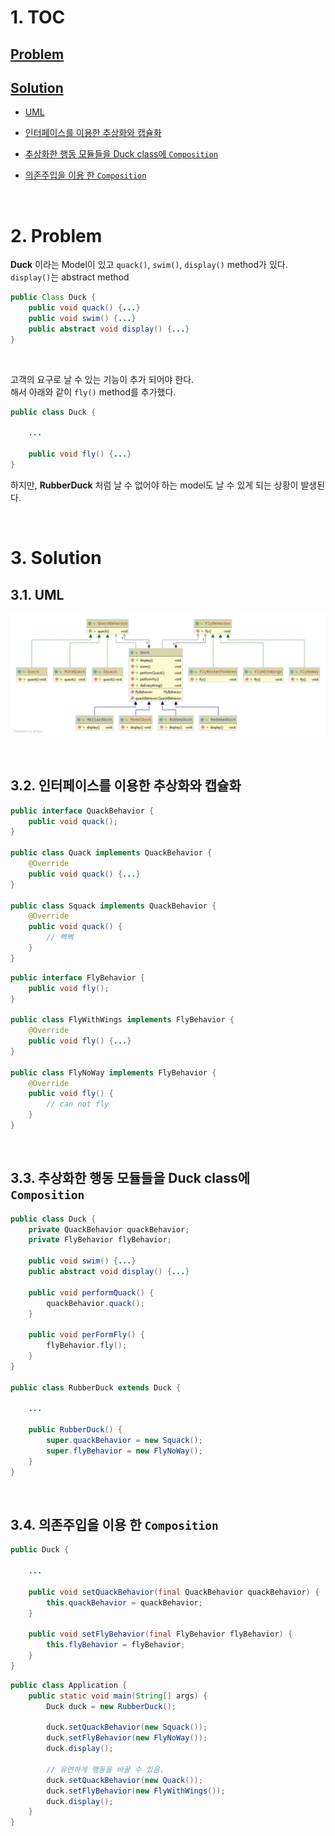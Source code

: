 # 1. TOC

## [Problem](#problem)

## [Solution](#solution)

* [UML](#uml)

* [인터페이스를 이용한 추상화와 캡슐화](#인터페이스를-이용한-추상화와-캡슐화)

* [추상화한 행동 모듈들을 Duck class에 `Composition`](#추상화한-행동-모듈들을-duck-class에-composition)

* [의존주입을 이용 한 `Composition`](#의존주입을-이용-한-composition)

<br>

# 2. Problem

__Duck__ 이라는 Model이 있고 `quack()`, `swim()`, `display()` method가 있다.
`display()`는 abstract method

```java
public Class Duck {
    public void quack() {...}
    public void swim() {...}
    public abstract void display() {...}
}
```

<br>

고객의 요구로 날 수 있는 기능이 추가 되어야 한다.  
해서 아래와 같이 `fly()` method를 추가했다. 

```java
public class Duck {

    ...

    public void fly() {...}
}
```

하지만, __RubberDuck__ 처럼 날 수 없어야 하는 model도 날 수 있게 되는 상황이 발생된다.

<br>

# 3. Solution

## 3.1. UML
![strategy](../strategy/strategy-duck.png)

<br>

## 3.2. 인터페이스를 이용한 추상화와 캡슐화

```java
public interface QuackBehavior {
    public void quack();
}

public class Quack implements QuackBehavior {
    @Override
    public void quack() {...}
}

public class Squack implements QuackBehavior {
    @Override
    public void quack() {
        // 삑삑
    }
}
```

```java
public interface FlyBehavior {
    public void fly();
}

public class FlyWithWings implements FlyBehavior {
    @Override
    public void fly() {...}
}

public class FlyNoWay implements FlyBehavior {
    @Override
    public void fly() {
        // can not fly
    }
}
```

<br>

## 3.3. 추상화한 행동 모듈들을 Duck class에 `Composition`

```java
public class Duck {
    private QuackBehavior quackBehavior;
    private FlyBehavior flyBehavior;

    public void swim() {...}
    public abstract void display() {...}

    public void performQuack() {
        quackBehavior.quack();
    }

    public void perFormFly() {
        flyBehavior.fly();
    }
}

public class RubberDuck extends Duck {

    ...

    public RubberDuck() {
        super.quackBehavior = new Squack();
        super.flyBehavior = new FlyNoWay();
    }
}
```

<br>

## 3.4. 의존주입을 이용 한 `Composition`

```java
public Duck {

    ...

    public void setQuackBehavior(final QuackBehavior quackBehavior) {
        this.quackBehavior = quackBehavior;
    }
    
    public void setFlyBehavior(final FlyBehavior flyBehavior) {
        this.flyBehavior = flyBehavior;
    }
}
```

```java
public class Application {
    public static void main(String[] args) {
        Duck duck = new RubberDuck();

        duck.setQuackBehavior(new Squack());
        duck.setFlyBehavior(new FlyNoWay());
        duck.display();

        // 유연하게 행동을 바꿀 수 있음.
        duck.setQuackBehavior(new Quack());
        duck.setFlyBehavior(new FlyWithWings());
        duck.display();
    }
}
```
